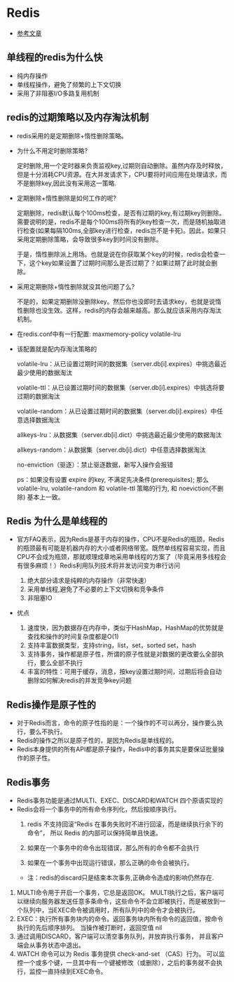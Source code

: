 # Redis
- [参考文章](https://blog.csdn.net/Butterfly_resting/article/details/89668661)
## 单线程的redis为什么快
- 纯内存操作
- 单线程操作，避免了频繁的上下文切换
- 采用了非阻塞I/O多路复用机制

## redis的过期策略以及内存淘汰机制
- redis采用的是定期删除+惰性删除策略。

- 为什么不用定时删除策略?

    定时删除,用一个定时器来负责监视key,过期则自动删除。虽然内存及时释放，但是十分消耗CPU资源。在大并发请求下，CPU要将时间应用在处理请求，而不是删除key,因此没有采用这一策略.

- 定期删除+惰性删除是如何工作的呢?

    定期删除，redis默认每个100ms检查，是否有过期的key,有过期key则删除。需要说明的是，redis不是每个100ms将所有的key检查一次，而是随机抽取进行检查(如果每隔100ms,全部key进行检查，redis岂不是卡死)。因此，如果只采用定期删除策略，会导致很多key到时间没有删除。

    于是，惰性删除派上用场。也就是说在你获取某个key的时候，redis会检查一下，这个key如果设置了过期时间那么是否过期了？如果过期了此时就会删除。

- 采用定期删除+惰性删除就没其他问题了么?

    不是的，如果定期删除没删除key。然后你也没即时去请求key，也就是说惰性删除也没生效。这样，redis的内存会越来越高。那么就应该采用内存淘汰机制。

- 在redis.conf中有一行配置: maxmemory-policy volatile-lru

- 该配置就是配内存淘汰策略的

    volatile-lru：从已设置过期时间的数据集（server.db[i].expires）中挑选最近最少使用的数据淘汰

    volatile-ttl：从已设置过期时间的数据集（server.db[i].expires）中挑选将要过期的数据淘汰

    volatile-random：从已设置过期时间的数据集（server.db[i].expires）中任意选择数据淘汰

    allkeys-lru：从数据集（server.db[i].dict）中挑选最近最少使用的数据淘汰

    allkeys-random：从数据集（server.db[i].dict）中任意选择数据淘汰

    no-enviction（驱逐）：禁止驱逐数据，新写入操作会报错

    ps：如果没有设置 expire 的key, 不满足先决条件(prerequisites); 那么 volatile-lru, volatile-random 和 volatile-ttl 策略的行为, 和 noeviction(不删除) 基本上一致。


## Redis 为什么是单线程的
- 官方FAQ表示，因为Redis是基于内存的操作，CPU不是Redis的瓶颈，Redis的瓶颈最有可能是机器内存的大小或者网络带宽。既然单线程容易实现，而且CPU不会成为瓶颈，那就顺理成章地采用单线程的方案了（毕竟采用多线程会有很多麻烦！）Redis利用队列技术将并发访问变为串行访问
    
    1. 绝大部分请求是纯粹的内存操作（非常快速）
    2. 采用单线程,避免了不必要的上下文切换和竞争条件
    3. 非阻塞IO

- 优点

    1. 速度快，因为数据存在内存中，类似于HashMap，HashMap的优势就是查找和操作的时间复杂度都是O(1)
    2. 支持丰富数据类型，支持string，list，set，sorted set，hash
    3. 支持事务，操作都是原子性，所谓的原子性就是对数据的更改要么全部执行，要么全部不执行
    4. 丰富的特性：可用于缓存，消息，按key设置过期时间，过期后将会自动删除如何解决redis的并发竞争key问题


## Redis操作是原子性的
- 对于Redis而言，命令的原子性指的是：一个操作的不可以再分，操作要么执行，要么不执行。
- Redis的操作之所以是原子性的，是因为Redis是单线程的。
- Redis本身提供的所有API都是原子操作，Redis中的事务其实是要保证批量操作的原子性。

## Redis事务
- Redis事务功能是通过MULTI、EXEC、DISCARD和WATCH 四个原语实现的
- Redis会将一个事务中的所有命令序列化，然后按顺序执行。
    1. redis 不支持回滚“Redis 在事务失败时不进行回滚，而是继续执行余下的命令”， 所以 Redis 的内部可以保持简单且快速。

    2. 如果在一个事务中的命令出现错误，那么所有的命令都不会执行

    3. 如果在一个事务中出现运行错误，那么正确的命令会被执行。
    - 注：redis的discard只是结束本次事务,正确命令造成的影响仍然存在.

1. MULTI命令用于开启一个事务，它总是返回OK。 MULTI执行之后，客户端可以继续向服务器发送任意多条命令，这些命令不会立即被执行，而是被放到一个队列中，当EXEC命令被调用时，所有队列中的命令才会被执行。
2. EXEC：执行所有事务块内的命令。返回事务块内所有命令的返回值，按命令执行的先后顺序排列。 当操作被打断时，返回空值 nil 
3. 通过调用DISCARD，客户端可以清空事务队列，并放弃执行事务， 并且客户端会从事务状态中退出。
4. WATCH 命令可以为 Redis 事务提供 check-and-set （CAS）行为。 可以监控一个或多个键，一旦其中有一个键被修改（或删除），之后的事务就不会执行，监控一直持续到EXEC命令。
